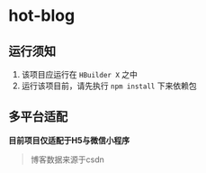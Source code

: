 # hot-blog

## 运行须知

1. 该项目应运行在 `HBuilder X` 之中
2. 运行该项目前，请先执行 `npm install` 下来依赖包

## 多平台适配

**目前项目仅适配于H5与微信小程序**

> 博客数据来源于csdn

